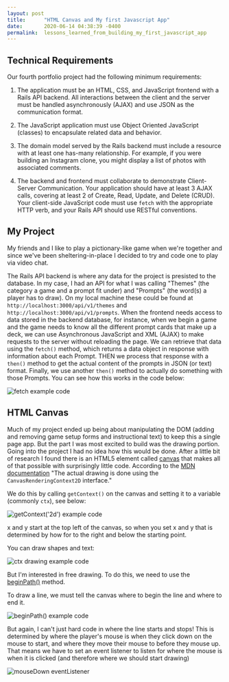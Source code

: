 ```yaml
---
layout: post
title:      "HTML Canvas and My first Javascript App"
date:       2020-06-14 04:38:39 -0400
permalink:  lessons_learned_from_building_my_first_javascript_app
---
```



## Technical Requirements

Our fourth portfolio project had the following minimum requirements:

1. The application must be an HTML, CSS, and JavaScript frontend with a Rails API backend. All interactions between the client and the server must be handled asynchronously (AJAX) and use JSON as the communication format.

2. The JavaScript application must use Object Oriented JavaScript (classes) to encapsulate related data and behavior.

3. The domain model served by the Rails backend must include a resource with at least one has-many relationship. For example, if you were building an Instagram clone, you might display a list of photos with associated comments.

4. The backend and frontend must collaborate to demonstrate Client-Server Communication. Your application should have at least 3 AJAX calls, covering at least 2 of Create, Read, Update, and Delete (CRUD). Your client-side JavaScript code must use `fetch` with the appropriate HTTP verb, and your Rails API should use RESTful conventions.

## My Project

My friends and I like to play a pictionary-like game when we're together and since we've been sheltering-in-place I decided to try and code one to play via video chat. 

The Rails API backend is where any data for the project is presisted to the database. In my case, I had an API for what I was calling "Themes" (the category a game and a prompt fit under) and "Prompts" (the word(s) a player has to draw). On my local machine these could be found at `http://localhost:3000/api/v1/themes` and `http://localhost:3000/api/v1/prompts`. When the frontend needs access to data stored in the backend database, for instance, when we begin a game and the game needs to know all the different prompt cards that make up a deck, we can use Asynchronous JavaScript and XML (AJAX) to make requests to the server without reloading the page. We can retrieve that data using the `fetch()` method, which returns a data object in response with information about each Prompt. THEN we process that response with a `then()` method to get the actual content of the prompts in JSON (or text) format. Finally, we use another `then()` method to actually do something with those Prompts. You can see how this works in the code below:

![fetch example code](https://i.imgur.com/ux0SWiZ.png)

## HTML Canvas

Much of my project ended up being about manipulating the DOM (adding and removing game setup forms and instructional text) to keep this a single page app. But the part I was most excited to build was the drawing portion. Going into the project I had no idea how this would be done. After a little bit of research I found there is an HTML5 element called [canvas](https://developer.mozilla.org/en-US/docs/Web/API/Canvas_API) that makes all of that possible with surprisingly little code. According to the [MDN documentation](https://developer.mozilla.org/en-US/docs/Web/API/Canvas_API) "The actual drawing is done using the `CanvasRenderingContext2D` interface."

We do this by calling `getContext()` on the canvas and setting it to a variable (commonly `ctx`), see below:

![getContext('2d') example code](https://i.imgur.com/R4fKc3p.png)

x and y start at the top left of the canvas, so when you set x and y that is determined by how for to the right and below the starting point.

You can draw shapes and text:

![ctx drawing example code](https://i.imgur.com/UZV7WCv.png)

But I'm interested in free drawing. To do this, we need to use the [beginPath()](https://developer.mozilla.org/en-US/docs/Web/API/CanvasRenderingContext2D/beginPath) method.

To draw a line, we must tell the canvas where to begin the line and where to end it.

![beginPath() example code](https://i.imgur.com/Jas2aQY.png)

But again, I can't just hard code in where the line starts and stops! This is determined by where the player's mouse is when they click down on the mouse to start, and where they move their mouse to before they mouse up. That means we have to set an event listener to listen for where the mouse is when it is clicked (and therefore where we should start drawing)

![mouseDown eventListener](https://i.imgur.com/Wpx9dDa.png)
